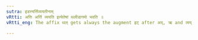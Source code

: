 ```yaml
---
sutra: इडत्त्यर्त्तिव्ययतीनाम्
vRtti: अत्ति अर्त्ति व्ययति इत्येतेषां थलीडागमो भवति ॥
vRtti_eng: The affix थल् gets always the augment इट् after अद्, ऋ and व्यय् ॥

---
```

